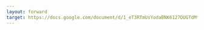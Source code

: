 ```yaml
---
layout: forward
target: https://docs.google.com/document/d/1_eT3RTmUsYodaBNK6127DUGTdMtbuAhxLljXzaOlvuA/edit?usp=sharing)https://docs.google.com/document/d/1_eT3RTmUsYodaBNK6127DUGTdMtbuAhxLljXzaOlvuA/edit?usp=sharing
---
```

